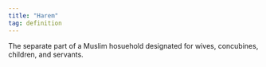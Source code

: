 ```yaml
---
title: "Harem"
tag: definition
---
```


The separate part of a Muslim hosuehold designated for wives, concubines, children, and servants.